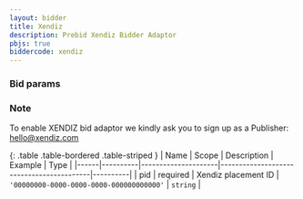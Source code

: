 ```yaml
---
layout: bidder
title: Xendiz
description: Prebid Xendiz Bidder Adaptor
pbjs: true
biddercode: xendiz
---
```


### Bid params

### Note
To enable XENDIZ bid adaptor we kindly ask you to sign up as a Publisher: hello@xendiz.com

{: .table .table-bordered .table-striped }
| Name | Scope    | Description         | Example                                  | Type     |
|------|----------|---------------------|------------------------------------------|----------|
| pid  | required | Xendiz placement ID | `'00000000-0000-0000-0000-000000000000'` | `string` |
